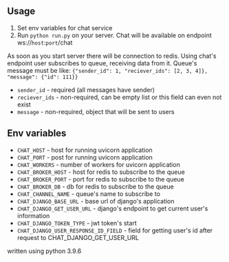 ## Usage

1. Set env variables for chat service
2. Run `python run.py` on your server. Chat will be available on endpoint ws://`host`:`port`/chat

As soon as you start server there will be connection to redis.
Using chat's endpoint user subscribes to queue, receiving data from it.
Queue's message must be like:
`{"sender_id": 1, "reciever_ids": [2, 3, 4]}, "message": {"id": 111}}`
- `sender_id` - required (all messages have sender)
- `reciever_ids` - non-required, can be empty list or this field can even not exist
- `message` - non-required, object that will be sent to users


## Env variables
- `CHAT_HOST` - host for running uvicorn application
- `CHAT_PORT` - post for running uvicorn application
- `CHAT_WORKERS` - number of workers for uvicorn application
- `CHAT_BROKER_HOST` - host for redis to subscribe to the queue
- `CHAT_BROKER_PORT` - port for redis to subscribe to the queue
- `CHAT_BROKER_DB` - db for redis to subscribe to the queue
- `CHAT_CHANNEL_NAME` - queue's name to subscribe to
- `CHAT_DJANGO_BASE_URL` - base url of django's application
- `CHAT_DJANGO_GET_USER_URL` - django's endpoint to get current user's information
- `CHAT_DJANGO_TOKEN_TYPE` - jwt token's start
- `CHAT_DJANGO_USER_RESPONSE_ID_FIELD` - field for getting user's id after request to CHAT_DJANGO_GET_USER_URL

written using python 3.9.6

